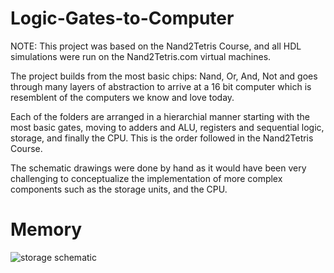 # Logic-Gates-to-Computer

NOTE: This project was based on the Nand2Tetris Course, and all HDL simulations were run on the Nand2Tetris.com virtual machines. 

The project builds from the most basic chips: Nand, Or, And, Not and goes through many layers of abstraction to arrive at a 16 bit computer which is resemblent of the computers we know and love today.

Each of the folders are arranged in a hierarchial manner starting with the most basic gates, moving to adders and ALU, registers and sequential logic, storage, and finally the CPU. This is the order followed in the Nand2Tetris Course. 

The schematic drawings were done by hand as it would have been very challenging to conceptualize the implementation of more complex components such as the storage units, and the CPU. 

# Memory
![storage schematic](https://github.com/user-attachments/assets/f32df5f1-3f31-4475-a87a-a1fda6e5d568)
